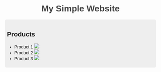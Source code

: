 <!DOCTYPE html>
<html>
<head>
    <title>My Simple Website</title>
    <style>
        body {
            font-family: sans-serif;
        }
        h1 {
            font-size: 2em;
            text-align: center;
            color: #444;
        }
        .products {
            padding: 0.5em;
            margin: 0.5em;
            background-color: #EEE;
            border-radius: 5px;
        }
    </style>
</head>
<body>
    <h1>My Simple Website</h1>
    <div class="products">
        <h2>Products</h2>
        <ul>
            <li>Product 1 <img src="product1.jpg"/></li>
            <li>Product 2 <img src="product2.jpg"/></li>
            <li>Product 3 <img src="product3.jpg"/></li>
        </ul>
    </div>
</body>
</html>
